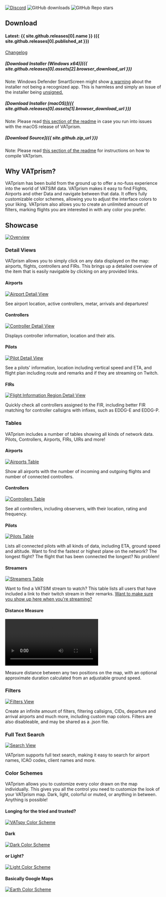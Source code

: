 [![Discord](https://img.shields.io/discord/801211199592857672.svg?label=&logo=discord&logoColor=ffffff&color=7389D8&labelColor=6A7EC2)](https://discord.gg/XPpFHhT8sk) ![GitHub downloads](https://img.shields.io/github/downloads/marvk/vatprism/total) ![GitHub Repo stars](https://img.shields.io/github/stars/marvk/vatprism?style=social)

## Download

#### Latest: {{ site.github.releases[0].name }} ({{ site.github.releases[0].published_at }})

[Changelog](https://github.com/marvk/vatprism/blob/master/CHANGELOG.md)

##### [Download Installer (Windows x64)]({{ site.github.releases[0].assets[2].browser_download_url }})

Note: Windows Defender SmartScreen might show [a warning](assets/images/warning.png) about the installer not being a
recognized app. This is harmless and simply an issue of the installer
being [unsigned.](https://docs.microsoft.com/en-us/windows/security/threat-protection/microsoft-defender-smartscreen/microsoft-defender-smartscreen-overview)

##### [Download Installer (macOS)]({{ site.github.releases[0].assets[1].browser_download_url }})

Note: Please read [this section of the readme](https://github.com/marvk/vatprism/#macos) in case you run into issues
with the macOS release of VATprism.

##### [Download Source]({{ site.github.zip_url }})

Note: Please read [this section of the readme](https://github.com/marvk/vatprism/#build) for instructions on how to
compile VATprism.

## Why VATprism?

VATprism has been build from the ground up to offer a no-fuss experience into the world of VATSIM data. VATprism makes
it easy to find Flights, Airports and other Data and navigate between that data. It offers fully customizable color
schemes, allowing you to adjust the interface colors to your liking. VATprism also allows you to create an unlimited
amount of filters, marking flights you are interested in with any color you prefer.

## Showcase

[![Overview](assets/images/showcase/overview.png)](assets/images/showcase/overview.png)

### Detail Views

VATprism allows you to simply click on any data displayed on the map: airports, flights, controllers and FIRs. This
brings up a detailed overview of the item that is easily navigable by clicking on any provided links.

#### Airports

[![Airport Detail View](assets/images/showcase/detail_airport.png)](assets/images/showcase/detail_airport.png)

See airport location, active controllers, metar, arrivals and departures!

#### Controllers

[![Controller Detail View](assets/images/showcase/detail_controller.png)](assets/images/showcase/detail_controller.png)

Displays controller information, location and their atis.

#### Pilots

[![Pilot Detail View](assets/images/showcase/detail_pilot.png)](assets/images/showcase/detail_pilot.png)

See a pilots' information, location including vertical speed and ETA, and flight plan including route and remarks and if
they are streaming on Twitch.

#### FIRs

[![Flight Information Region Detail View](assets/images/showcase/detail_fir.png)](assets/images/showcase/detail_fir.png)

Quickly check all controllers assigned to the FIR, including better FIR matching for controller callsigns with infixes,
such as EDDG-E and EDDG-P.

### Tables

VATprism includes a number of tables showing all kinds of network data. Pilots, Controllers, Airports, FIRs, UIRs and
more!

#### Airports

[![Airports Table](assets/images/showcase/table_airports.png)](assets/images/showcase/table_airports.png)

Show all airports with the number of incoming and outgoing flights and number of connected controllers.

#### Controllers

[![Controllers Table](assets/images/showcase/table_controllers.png)](assets/images/showcase/table_controllers.png)

See all controllers, including observers, with their location, rating and frequency.

#### Pilots

[![Pilots Table](assets/images/showcase/table_pilots.png)](assets/images/showcase/table_pilots.png)

Lists all connected pilots with all kinds of data, including ETA, ground speed and altitude. Want to find the fastest or
highest plane on the network? The longest flight? The flight that has been connected the longest? No problem!

#### Streamers

[![Streamers Table](assets/images/showcase/table_streamers.png)](assets/images/showcase/table_streamers.png)

Want to find a VATSIM stream to watch? This table lists all users that have included a link to their twitch stream in
their remarks. [Want to make sure you show up here when you're streaming?](/streamers)

#### Distance Measure

<video autoplay loop controls>
  <source src="assets/images/showcase/distance_measure.mp4" type="video/mp4">
Your browser does not support the video tag.
</video> 

Measure distance between any two positions on the map, with an optional approximate duration calculated from an
adjustable ground speed.

### Filters

[![Filters View](assets/images/showcase/filters.png)](assets/images/showcase/filters.png)

Create an infinite amount of filters, filtering callsigns, CIDs, departure and arrival airports and much more, including
custom map colors. Filters are also disableable, and may be shared as a .json file.

### Full Text Search

[![Search View](assets/images/showcase/search.png)](assets/images/showcase/search.png)

VATprism supports full text search, making it easy to search for airport names, ICAO codes, client names and more.

### Color Schemes

VATprism allows you to customize every color drawn on the map individually. This gives you all the control you need to
customize the look of your VATprism map. Dark, light, colorful or muted, or anything in between. Anything is possible!

#### Longing for the tried and trusted?

[![VATspy Color Scheme](assets/images/showcase/color_scheme_vatspy.png)](assets/images/showcase/color_scheme_vatspy.png)

#### Dark

[![Dark Color Scheme](assets/images/showcase/color_scheme_dark.png)](assets/images/showcase/color_scheme_dark.png)

#### or Light?

[![Light Color Scheme](assets/images/showcase/color_scheme_light.png)](assets/images/showcase/color_scheme_light.png)

#### Basically Google Maps

[![Earth Color Scheme](assets/images/showcase/color_scheme_real.png)](assets/images/showcase/color_scheme_real.png)
